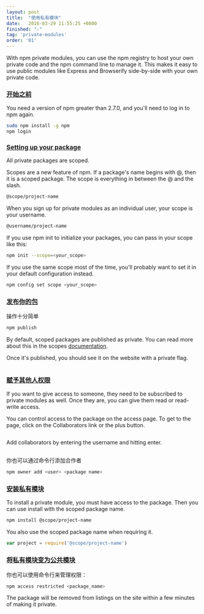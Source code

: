 ```yaml
---
layout: post
title:  "使用私有模块"
date:   2016-03-29 11:55:25 +0800
finished: "☆"
tag: 'private-modules'
order: '01'
---
```


With npm private modules, you can use the npm registry to host your own private code and the npm command line to manage it. This makes it easy to use public modules like Express and Browserify side-by-side with your own private code.

<h3 id="before-we-start"><a href="#before-we-start">开始之前</a></h3>

You need a version of npm greater than 2.7.0, and you'll need to log in to npm again.

``` bash
sudo npm install -g npm
npm login
```

<h3 id="setting-up-your-package"><a href="#setting-up-your-package">Setting up your package</a></h3>

All private packages are scoped.

Scopes are a new feature of npm. If a package's name begins with @, then it is a scoped package. The scope is everything in between the @ and the slash.

``` bash
@scope/project-name
```

When you sign up for private modules as an individual user, your scope is your username.

``` bash
@username/project-name
```

If you use npm init to initialize your packages, you can pass in your scope like this:

``` bash
npm init --scope=<your_scope>
```

If you use the same scope most of the time, you'll probably want to set it in your default configuration instead.

``` bash
npm config set scope <your_scope>
```

<h3 id="publishing-your-package"><a href="#publishing-your-package">发布你的包</a></h3>

操作十分简单

``` bash
npm publish
```

By default, scoped packages are published as private. You can read more about this in the scopes [documentation](/2016/03/29/workingWithScopedPackages.html).

Once it's published, you should see it on the website with a private flag.

<img src="https://docs.npmjs.com/images/private-modules/private-flag.png" style="margin: 0 auto" alt="">

<h3 id="giving-access-to-others"><a href="#giving-access-to-others">赋予其他人权限</a></h3>

If you want to give access to someone, they need to be subscribed to private modules as well. Once they are, you can give them read or read-write access.

You can control access to the package on the access page. To get to the page, click on the Collaborators link or the plus button.

<img src="http://npmblog-images.surge.sh/static-pages/collaborators-page.png" style="margin: 0 auto" alt="">

Add collaborators by entering the username and hitting enter.

<img src="http://npmblog-images.surge.sh/static-pages/add-collaborator.gif" style="margin: 0 auto" alt="">

你也可以通过命令行添加合作者

``` bash
npm owner add <user> <package name>
```

<h3 id="installing-private-modules"><a href="#installing-private-modules">安装私有模块</a></h3>

To install a private module, you must have access to the package. Then you can use install with the scoped package name.

``` bash
npm install @scope/project-name
```

You also use the scoped package name when requiring it.

``` javascript
var project = require('@scope/project-name')
```

<h3 id="switching-from-private-to-public"><a href="#switching-from-private-to-public">将私有模块变为公共模块</a></h3>

你也可以使用命令行来管理权限：

``` bash
npm access restricted <package_name>
```

The package will be removed from listings on the site within a few minutes of making it private.
